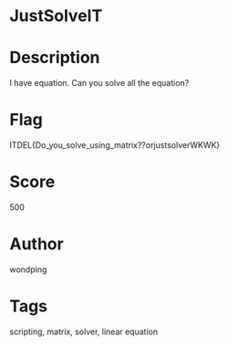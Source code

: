 # JustSolveIT
# Description
I have equation. Can you solve all the equation?

# Flag
ITDEL{Do_you_solve_using_matrix??orjustsolverWKWK}

# Score
500

# Author
wondping

# Tags
scripting, matrix, solver, linear equation